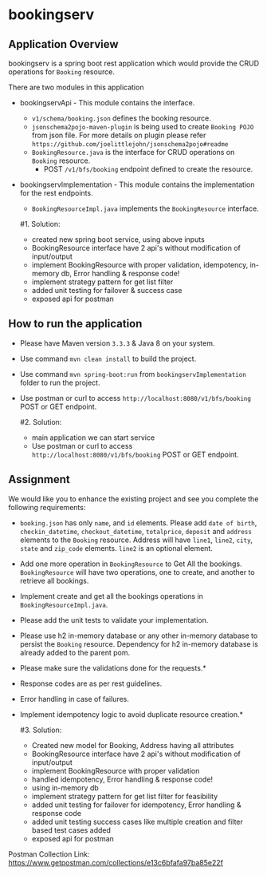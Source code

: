 # bookingserv

## Application Overview
bookingserv is a spring boot rest application which would provide the CRUD operations for `Booking` resource.

There are two modules in this application
- bookingservApi - This module contains the interface.
    - `v1/schema/booking.json` defines the booking resource.
    - `jsonschema2pojo-maven-plugin` is being used to create `Booking POJO` from json file. For more details on plugin please refer `https://github.com/joelittlejohn/jsonschema2pojo#readme`
    - `BookingResource.java` is the interface for CRUD operations on `Booking` resource.
        - POST `/v1/bfs/booking` endpoint defined to create the resource.
- bookingservImplementation - This module contains the implementation for the rest endpoints.
    - `BookingResourceImpl.java` implements the `BookingResource` interface.
	
	#1. Solution:
	
	- created new spring boot service, using above inputs
	- BookingResource interface have 2 api's without modification of input/output
	- implement BookingResource with proper validation, idempotency, in-memory db, Error handling & response code!
	- implement strategy pattern for get list filter
	- added unit testing for failover & success case
	- exposed api for postman


## How to run the application
- Please have Maven version `3.3.3` & Java 8 on your system.
- Use command `mvn clean install` to build the project.
- Use command `mvn spring-boot:run` from `bookingservImplementation` folder to run the project.
- Use postman or curl to access `http://localhost:8080/v1/bfs/booking` POST or GET endpoint.

	#2. Solution:
	- main application we can start service
	- Use postman or curl to access `http://localhost:8080/v1/bfs/booking` POST or GET endpoint.


## Assignment
We would like you to enhance the existing project and see you complete the following requirements:

- `booking.json` has only `name`, and `id` elements. Please add `date of birth`, `checkin_datetime`, `checkout_datetime`, `totalprice`, `deposit` and `address` elements to the `Booking` resource. Address will have `line1`, `line2`, `city`, `state` and `zip_code` elements. `line2` is an optional element.
- Add one more operation in `BookingResource` to Get All the bookings. `BookingResource` will have two operations, one to create, and another to retrieve all bookings.
- Implement create and get all the bookings operations in `BookingResourceImpl.java`.
- Please add the unit tests to validate your implementation.
- Please use h2 in-memory database or any other in-memory database to persist the `Booking` resource. Dependency for h2 in-memory database is already added to the parent pom.
- Please make sure the validations done for the requests.*
- Response codes are as per rest guidelines.
- Error handling in case of failures.
- Implement idempotency logic to avoid duplicate resource creation.*

	
	#3. Solution:
	
	- Created new model for Booking, Address having all attributes
	- BookingResource interface have 2 api's without modification of input/output
	- implement BookingResource with proper validation
	- handled idempotency, Error handling & response code!
	- using in-memory db
	- implement strategy pattern for get list filter for feasibility
	- added unit testing for failover for  idempotency, Error handling & response code
	- added unit testing success cases like multiple creation and filter based test cases added 
	- exposed api for postman

Postman Collection Link: https://www.getpostman.com/collections/e13c6bfafa97ba85e22f
